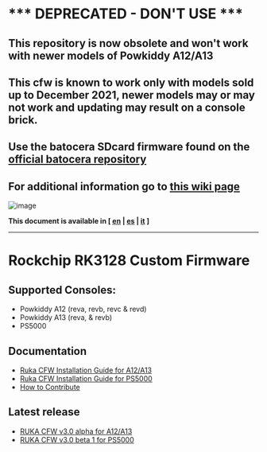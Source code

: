 # *** DEPRECATED - DON'T USE ***

## This repository is now obsolete and won't work with newer models of Powkiddy A12/A13
## This cfw is known to work only with models sold up to December 2021, newer models may or may not work and updating may result on a console brick.
## Use the batocera SDcard firmware found on the [official batocera repository](https://batocera.org/downloads)
## For additional information go to [this wiki page](https://rk3128-cfw.github.io)

![image](https://user-images.githubusercontent.com/67930710/117461690-22bc2e80-af4e-11eb-8ac5-240f600ebe39.png)

**This document is available in [ [en](README.md) | [es](doc/readme_es.md) | [it](doc/readme_it.md) ]**

---

# Rockchip RK3128 Custom Firmware

## Supported Consoles:

* Powkiddy A12 (reva, revb, revc & revd)
* Powkiddy A13 (reva, & revb)
* PS5000 

## Documentation

* [Ruka CFW Installation Guide for A12/A13](doc/install.md)
* [Ruka CFW Installation Guide for PS5000](doc/install_ps5000.md)
* [How to Contribute](CONTRIBUTING.md)

## Latest release

* [RUKA CFW v3.0 alpha for A12/A13](https://github.com/Ruka-CFW/rk3128-cfw/releases/tag/v3.0_alpha_1)
* [RUKA CFW v3.0 beta 1 for PS5000](https://github.com/Ruka-CFW/rk3128-cfw/releases/tag/v3.0_beta_1)

